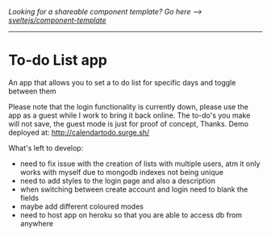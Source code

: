 *Looking for a shareable component template? Go here --> [sveltejs/component-template](https://github.com/sveltejs/component-template)*

---

# To-do List app

An app that allows you to set a to do list for specific days and toggle between them

Please note that the login functionality is currently down, please use the app as a guest while I work to bring it back online. The to-do's you make will not save, the guest mode is just for proof of concept, Thanks.
Demo deployed at: http://calendartodo.surge.sh/




What's left to develop:
- need to fix issue with the creation of lists with multiple users, atm it only works with myself due to mongodb indexes not being unique
- need to add styles to the login page and also a description
- when switching between create account and login need to blank the fields
- maybe add different coloured modes
- need to host app on heroku so that you are able to access db from anywhere